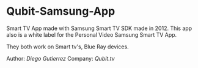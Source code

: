 # Qubit-Samsung-App

Smart TV App made with Samsung Smart TV SDK made in 2012.
This app also is a white label for the Personal Video Samsung Smart TV App.

They both work on Smart tv's, Blue Ray devices.

Author: *Diego Gutierrez*
Company: *Qubit.tv*


